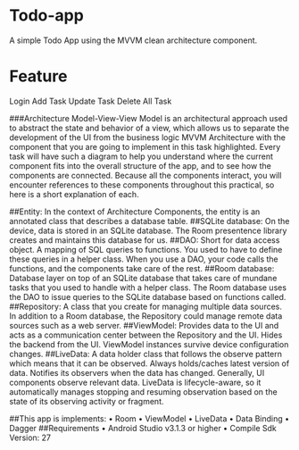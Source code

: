 # Todo-app
A simple Todo App using the MVVM clean architecture component. 
# Feature
Login
Add Task
Update Task
Delete All Task

###Architecture
Model-View-View Model is an architectural approach used to abstract the state and behavior of a view, which allows us to separate the development of the UI from the business logic
MVVM Architecture with the component that you are going to implement in this task highlighted. Every task will have such a diagram to help you understand where the current component fits into the overall structure of the app, and to see how the components are connected. 
Because all the components interact, you will encounter references to these components throughout this practical, so here is a short explanation of each.


##Entity: In the context of Architecture Components, the entity is an annotated class that describes a database table.
##SQLite database: On the device, data is stored in an SQLite database. The Room presentence library creates and maintains this database for us.
##DAO: Short for data access object. A mapping of SQL queries to functions. You used to have to define these queries in a helper class. When you use a DAO, your code calls the functions, and the components take care of the rest.
##Room database: Database layer on top of an SQLite database that takes care of mundane tasks that you used to handle with a helper class. The Room database uses the DAO to issue queries to the SQLite database based on functions called.
##Repository: A class that you create for managing multiple data sources. In addition to a Room database, the Repository could manage remote data sources such as a web server.
##ViewModel: Provides data to the UI and acts as a communication center between the Repository and the UI. Hides the backend from the UI. ViewModel instances survive device configuration changes.
##LiveData: A data holder class that follows the observe pattern which means that it can be observed. Always holds/caches latest version of data. Notifies its observers when the data has changed. Generally, UI components observe relevant data. LiveData is lifecycle-aware, so it automatically manages stopping and resuming observation based on the state of its observing activity or fragment.

##This app is implements:
•	Room
•	ViewModel
•	LiveData
•	Data Binding
•	Dagger
##Requirements
•	Android Studio v3.1.3 or higher
•	Compile Sdk Version: 27




